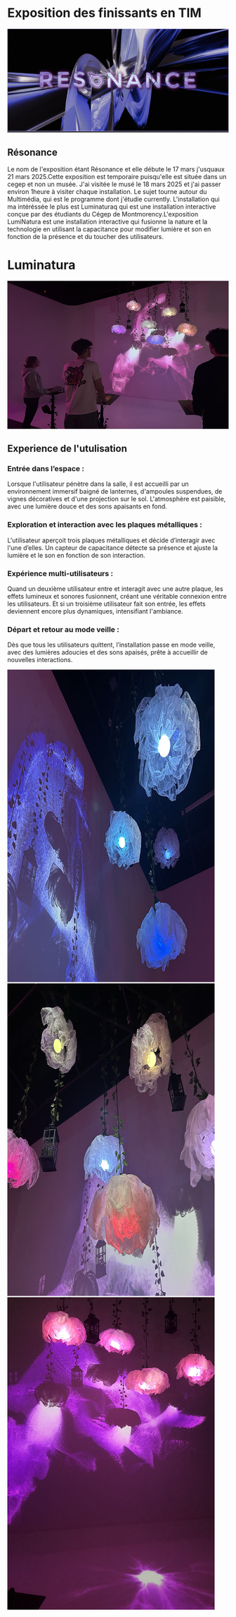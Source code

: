 # Exposition des finissants en TIM

![photo](media/resonance.png)

## Résonance
Le nom de l'exposition étant Résonance et elle débute le 17 mars j'usquaux 21 mars 2025.Cette exposition est temporaire puisqu'elle est située dans un cegep et non un musée. J'ai visitée le musé le 18 mars 2025 et j'ai passer environ 1heure à visiter chaque installation. Le sujet tourne autour du
Multimédia, qui est le programme dont j'étudie currently. L'installation qui ma intéréssée le plus est Luminaturaq qui est une installation interactive conçue par des étudiants du Cégep de Montmorency.L'exposition LumiNatura est une installation interactive qui fusionne la nature et la technologie en utilisant la capacitance pour modifier lumière et son en fonction de la présence et du toucher des utilisateurs.

# Luminatura

![photo](media/experience_luminatura.jpg)

## Experience de l'utulisation
### Entrée dans l’espace :
Lorsque l'utilisateur pénètre dans la salle, il est accueilli par un environnement immersif baigné de lanternes, d'ampoules suspendues, de vignes décoratives et d'une projection sur le sol. L'atmosphère est paisible, avec une lumière douce et des sons apaisants en fond.

### Exploration et interaction avec les plaques métalliques :
L'utilisateur aperçoit trois plaques métalliques et décide d’interagir avec l'une d’elles. Un capteur de capacitance détecte sa présence et ajuste la lumière et le son en fonction de son interaction.

### Expérience multi-utilisateurs :
Quand un deuxième utilisateur entre et interagit avec une autre plaque, les effets lumineux et sonores fusionnent, créant une véritable connexion entre les utilisateurs. Et si un troisième utilisateur fait son entrée, les effets deviennent encore plus dynamiques, intensifiant l'ambiance.

### Départ et retour au mode veille : 
Dès que tous les utilisateurs quittent, l’installation passe en mode veille, avec des lumières adoucies et des sons apaisés, prête à accueillir de nouvelles interactions.
<div>
<img src="media/Fleurs_bleue.jpg" alt="exemple1">
<img src="media/fleurs_volantes.jpg" alt="exemple2">
<img src="media/exemple_lumieres.jpg" alt="exemple3">
</div>
